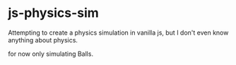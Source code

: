 # js-physics-sim

Attempting to create a physics simulation in vanilla js, but I don't even know anything about physics.

for now only simulating Balls.
